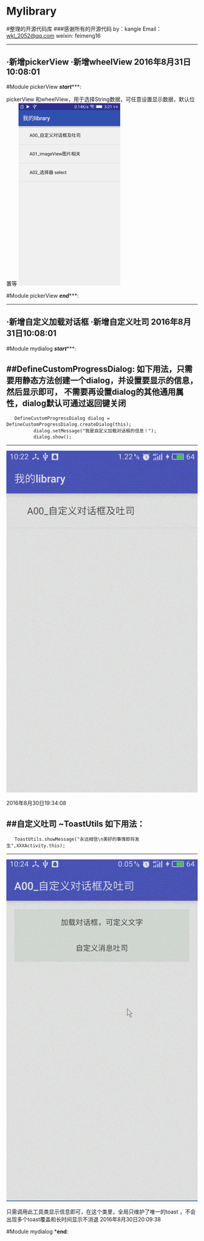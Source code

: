 # Mylibrary
#整理的开源代码库
###感谢所有的开源代码
by：kangle
Email： wkl_2052@qq.com
weixin: feimeng16





----------------------------
·新增pickerView
·新增wheelView
2016年8月31日10:08:01
----------------------------

#Module pickerView  *********************start************************:

pickerView 和wheelView，用于选择String数据，可任意设置显示数据，默认位置等
![image](https://github.com/wkangle/Mylibrary/blob/master/pickerview/gif/pickerView.gif )


#Module pickerView  *********************end************************:







----------------------------
·新增自定义加载对话框
·新增自定义吐司
2016年8月31日10:08:01
----------------------------

#Module mydialog  *********************start************************:

##DefineCustomProgressDialog:
如下用法，只需要用静态方法创建一个dialog，并设置要显示的信息，然后显示即可，
不需要再设置dialog的其他通用属性，dialog默认可通过返回键关闭
----------------------------------------------------------
       DefineCustomProgressDialog dialog = DefineCustomProgressDialog.createDialog(this);
              dialog.setMessage("我是自定义加载对话框的信息！");
              dialog.show();

----------------------------------------------------------
![image](https://github.com/wkangle/Mylibrary/blob/master/mydialog/gif/dialog.gif )

2016年8月30日19:34:08




##自定义吐司
~ToastUtils
如下用法：
-----------------------------------------------------------------
       ToastUtils.showMessage("永远相信\n美好的事情即将发生",XXXActivity.this);

-----------------------------------------------------------------

![image](https://github.com/wkangle/Mylibrary/blob/master/mydialog/gif/toast.gif )

只需调用此工具类显示信息即可，在这个类里，全局只维护了唯一的toast ，不会出现多个toast覆盖和长时间显示不消退
2016年8月30日20:09:38

#Module mydialog  ***********************end**********************:



